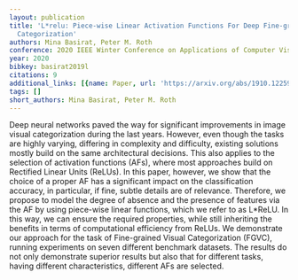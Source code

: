 ```yaml
---
layout: publication
title: 'L*relu: Piece-wise Linear Activation Functions For Deep Fine-grained Visual
  Categorization'
authors: Mina Basirat, Peter M. Roth
conference: 2020 IEEE Winter Conference on Applications of Computer Vision (WACV)
year: 2020
bibkey: basirat2019l
citations: 9
additional_links: [{name: Paper, url: 'https://arxiv.org/abs/1910.12259'}]
tags: []
short_authors: Mina Basirat, Peter M. Roth
---
```

Deep neural networks paved the way for significant improvements in image
visual categorization during the last years. However, even though the tasks are
highly varying, differing in complexity and difficulty, existing solutions
mostly build on the same architectural decisions. This also applies to the
selection of activation functions (AFs), where most approaches build on
Rectified Linear Units (ReLUs). In this paper, however, we show that the choice
of a proper AF has a significant impact on the classification accuracy, in
particular, if fine, subtle details are of relevance. Therefore, we propose to
model the degree of absence and the presence of features via the AF by using
piece-wise linear functions, which we refer to as L*ReLU. In this way, we can
ensure the required properties, while still inheriting the benefits in terms of
computational efficiency from ReLUs. We demonstrate our approach for the task
of Fine-grained Visual Categorization (FGVC), running experiments on seven
different benchmark datasets. The results do not only demonstrate superior
results but also that for different tasks, having different characteristics,
different AFs are selected.